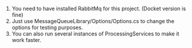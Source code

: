 1. You need to have installed RabbitMq for this project. (Docket version is fine)
2. Just use MessageQueueLibrary/Options/Options.cs to change the options for testing purposes.
3. You can also run several instances of ProcessingServices to make it work faster. 